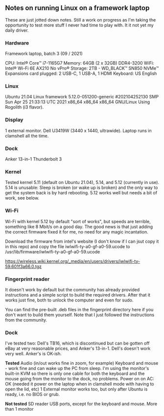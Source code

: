 ## Notes on running Linux on a framework laptop

These are just jotted down notes. Still a work on progress as I'm taking the opportunity to test more stuff I never had time to play with. It it not yet my daily driver.

### Hardware
Framework laptop, batch 3 (09 / 2021)

CPU: Intel® Core™ i7-1165G7
Memory: 64GB (2 x 32GB) DDR4-3200
WiFi: Intel® Wi-Fi 6E AX210 No vPro®
Storage: 2TB - WD_BLACK™ SN850 NVMe™
Expansions card plugged: 2 USB-C, 1 USB-A, 1 HDMI
Keyboard: US English

### Linux
Ubuntu 21.04
Linux framework 5.12.0-051200-generic #202104252130 SMP Sun Apr 25 21:33:13 UTC 2021 x86_64 x86_64 x86_64 GNU/Linux
Using Rogolith (i3 flavor). 

### Display
1 external monitor. Dell U3419W (3440 x 1440, ultrawide). Laptop runs in clamshell all the time.

### Dock
Anker 13-in-1 Thunderbolt 3

### Kernel
Tested kernel 5.11 (default on Ubuntu 21.04), 5.14, and 5.12 (currently in use).
5.14 is unusable: Sleep is broken (or wake up is broken) and the only way to get the system back is by hard rebooting.
5.12 works well but needs a bit of work, see below.

### Wi-Fi
Wi-Fi with kernel 5.12 by default "sort of works", but speeds are terrible, something like 8 Mbit/s on a good day. The good news is that just adding the correct firmware fixed it for me, no need for any magic incantation. 

Download the firmware from intel's website (I don't know if I can jsut copy it in this repo) and copy the file iwlwifi-ty-a0-gf-a0-59.ucode to /usr/lib/firmware/iwlwifi-ty-a0-gf-a0-59.ucode

https://wireless.wiki.kernel.org/_media/en/users/drivers/iwlwifi-ty-59.601f3a66.0.tgz

### Fingerprint reader
It doesn't work by default but the community has already provided instructions and a simple script to build the required drivers. After that it works just fine, both to unlock the computer and even for sudo. 

You can find the pre-built .deb files in the fingerprint directory here if you don't want to build them yourself. Note that I just followed the instructions from the community.

### Dock
I've tested two: Dell's TB16, which is discontinued but can be gotten off eBay at very reasonable prices, and Anker's 13-in-1. Dell's doesn't work very well. Anker's is OK-ish. 

**Tested**
Audio (in/out works fine in zoom, for example)
Keyboard and mouse - work fine and can wake up the PC from sleep. I'm using the monitor's built-in KVM so there is only one cable for both the keyboard and the mouse going from the monitor to the dock, no problems.
Power on on AC: OK (needed it power on the laptop when in clamshell mode with having to open the lid, etc)
1 External monitor works too, but only after Ubuntu is ready, i.e. no BIOS or grub.

**Not tested**
SD reader
USB ports, except for the keyboard and mouse.
More than 1 monitor
